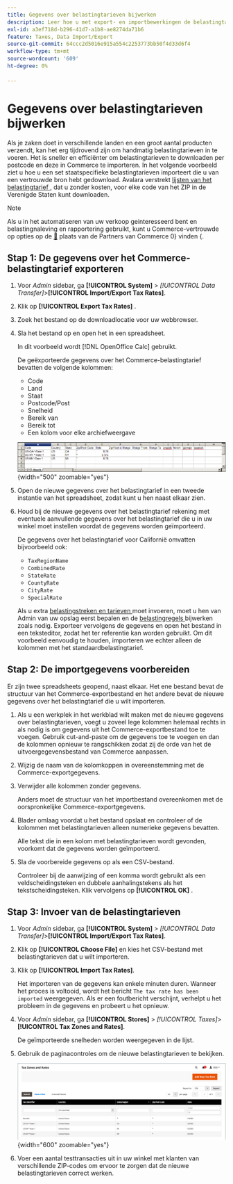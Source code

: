 ```yaml
---
title: Gegevens over belastingtarieven bijwerken
description: Leer hoe u met export- en importbewerkingen de belastingtarieven voor je winkel kunt bijwerken.
exl-id: a3ef718d-b296-41d7-a1b8-ae8274da71b6
feature: Taxes, Data Import/Export
source-git-commit: 64ccc2d5016e915a554c2253773bb50f4d33d6f4
workflow-type: tm+mt
source-wordcount: '609'
ht-degree: 0%

---
```


# Gegevens over belastingtarieven bijwerken

Als je zaken doet in verschillende landen en een groot aantal producten verzendt, kan het erg tijdrovend zijn om handmatig belastingtarieven in te voeren. Het is sneller en efficiënter om belastingtarieven te downloaden per postcode en deze in Commerce te importeren. In het volgende voorbeeld ziet u hoe u een set staatspecifieke belastingtarieven importeert die u van een vertrouwde bron hebt gedownload. Avalara verstrekt [ lijsten van het belastingtarief ](https://www.avalara.com/taxrates/en/download-tax-tables.html), dat u zonder kosten, voor elke code van het ZIP in de Verenigde Staten kunt downloaden.

>[!NOTE]
>
>Als u in het automatiseren van uw verkoop geinteresseerd bent en belastingnaleving en rapportering gebruikt, kunt u Commerce-vertrouwde op opties op de [&#128279;](https://solutionpartners.adobe.com/s/directory/?solution=commerce) plaats van de Partners van Commerce 0&rbrace; vinden &lbrace;.

## Stap 1: De gegevens over het Commerce-belastingtarief exporteren

1. Voor _Admin_ sidebar, ga **[!UICONTROL System]** > _[!UICONTROL Data Transfer]_>**[!UICONTROL Import/Export Tax Rates]**.

1. Klik op **[!UICONTROL Export Tax Rates]** .

1. Zoek het bestand op de downloadlocatie voor uw webbrowser.

1. Sla het bestand op en open het in een spreadsheet.

   In dit voorbeeld wordt [!DNL OpenOffice Calc] gebruikt.

   De geëxporteerde gegevens over het Commerce-belastingtarief bevatten de volgende kolommen:
   - Code
   - Land
   - Staat
   - Postcode/Post
   - Snelheid
   - Bereik van
   - Bereik tot
   - Een kolom voor elke archiefweergave

   ![ Uitgevoerde gegevens - belastingtarieven ](./assets/data-exported-tax-rates.png){width="500" zoomable="yes"}

1. Open de nieuwe gegevens over het belastingtarief in een tweede instantie van het spreadsheet, zodat kunt u hen naast elkaar zien.

1. Houd bij de nieuwe gegevens over het belastingtarief rekening met eventuele aanvullende gegevens over het belastingtarief die u in uw winkel moet instellen voordat de gegevens worden geïmporteerd.

   De gegevens over het belastingtarief voor Californië omvatten bijvoorbeeld ook:

   - `TaxRegionName`
   - `CombinedRate`
   - `StateRate`
   - `CountyRate`
   - `CityRate`
   - `SpecialRate`

   Als u extra [ belastingstreken en tarieven ](../stores-purchase/tax-zones-rates.md) moet invoeren, moet u hen van Admin van uw opslag eerst bepalen en de [ belastingregels ](../stores-purchase/tax-rules.md) bijwerken zoals nodig. Exporteer vervolgens de gegevens en open het bestand in een teksteditor, zodat het ter referentie kan worden gebruikt. Om dit voorbeeld eenvoudig te houden, importeren we echter alleen de kolommen met het standaardbelastingtarief.

## Stap 2: De importgegevens voorbereiden

Er zijn twee spreadsheets geopend, naast elkaar. Het ene bestand bevat de structuur van het Commerce-exportbestand en het andere bevat de nieuwe gegevens over het belastingtarief die u wilt importeren.

1. Als u een werkplek in het werkblad wilt maken met de nieuwe gegevens over belastingtarieven, voegt u zoveel lege kolommen helemaal rechts in als nodig is om gegevens uit het Commerce-exportbestand toe te voegen. Gebruik cut-and-paste om de gegevens toe te voegen en dan de kolommen opnieuw te rangschikken zodat zij de orde van het de uitvoergegevensbestand van Commerce aanpassen.

1. Wijzig de naam van de kolomkoppen in overeenstemming met de Commerce-exportgegevens.

1. Verwijder alle kolommen zonder gegevens.

   Anders moet de structuur van het importbestand overeenkomen met de oorspronkelijke Commerce-exportgegevens.

1. Blader omlaag voordat u het bestand opslaat en controleer of de kolommen met belastingtarieven alleen numerieke gegevens bevatten.

   Alle tekst die in een kolom met belastingtarieven wordt gevonden, voorkomt dat de gegevens worden geïmporteerd.

1. Sla de voorbereide gegevens op als een CSV-bestand.

   Controleer bij de aanwijzing of een komma wordt gebruikt als een veldscheidingsteken en dubbele aanhalingstekens als het tekstscheidingsteken. Klik vervolgens op **[!UICONTROL OK]** .

## Stap 3: Invoer van de belastingtarieven

1. Voor _Admin_ sidebar, ga **[!UICONTROL System]** > _[!UICONTROL Data Transfer]_>**[!UICONTROL Import/Export Tax Rates]**.

1. Klik op **[!UICONTROL Choose File]** en kies het CSV-bestand met belastingtarieven dat u wilt importeren.

1. Klik op **[!UICONTROL Import Tax Rates]**.

   Het importeren van de gegevens kan enkele minuten duren. Wanneer het proces is voltooid, wordt het bericht `The tax rate has been imported` weergegeven. Als er een foutbericht verschijnt, verhelpt u het probleem in de gegevens en probeert u het opnieuw.

1. Voor _Admin_ sidebar, ga **[!UICONTROL Stores]** > _[!UICONTROL Taxes]_>**[!UICONTROL Tax Zones and Rates]**.

   De geïmporteerde snelheden worden weergegeven in de lijst.

1. Gebruik de paginacontroles om de nieuwe belastingtarieven te bekijken.

   ![ de belastingtarieven van de de invoer van Gegevens ](../stores-purchase/assets/tax-zones-rates.png){width="600" zoomable="yes"}

1. Voer een aantal testtransacties uit in uw winkel met klanten van verschillende ZIP-codes om ervoor te zorgen dat de nieuwe belastingtarieven correct werken.
